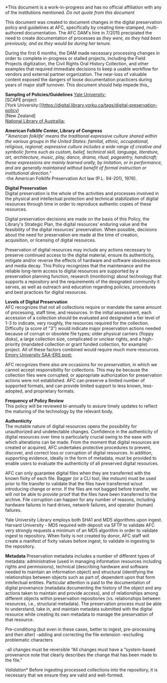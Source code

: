 *This document is a work-in-progress and has no official affiliation with any of the institutions mentioned. *Do not quote from this document*  

This document was created to document changes in the digital preservation policy and guidelines at AFC, specifically by creating time-stamped, multi-authored documentation. The AFC DAM's hire in 7/2015 precipiated the need to create documentation of processes as *they were, as they had been previously, and as they would be during her tenure.*

During the first 6 months, the DAM made necessary processing changes in order to complete in-progress or stalled projects, including the Field Projects digitization, the Civil Rights Oral History Collection, and other examples that required immediate decisions to keep a usable workflow for vendors and external partner organization. The near-loss of valuable content exposed the dangers of loose documentation practicers during years of major staff turnover. This document should help impede this_

**Sampling of Policies/Guidelines**
[Yale University:](http://www.library.yale.edu/iac/DPC/revpolicy2-19-07.pdf)  
[SCAPE project  
[York University:[(https://digital.library.yorku.ca/tags/digital-preservation-policy)  
[New Zealand]  
[National Library of Austrailia:](http://www.nla.gov.au/policy-and-planning/digital-preservation-policy)  

**American Folklife Center, Library of Congress**  
*"'American folklife' means the traditional expressive culture shared within the various groups in the United States: familial, ethnic, occupational, religious, regional; expressive culture includes a wide range of creative and symbolic forms such as custom, belief, technical skill, language, literature, art, architecture, music, play, dance, drama, ritual, pageantry, handicraft; these expressions are mainly learned orally, by imitation, or in performance, and are generally maintained without benefit of formal instruction or institutional direction."*  
-the American Folklife Preservation Act law (P.L. 94-201), 1976).

**Digital Preservation**  
Digital preservation is the whole of the activities and processes involved in the physical and intellectual protection and technical stabilization of digital resources through time in order to reproduce authentic copies of these resources. 

Digital preservation decisions are made on the basis of this Policy, the Library's Strategic Plan, the digital resources’ enduring value and the feasibility of the digital resources’ preservation. When possible, decisions about the need for preservation are made at the time of creation, acquisition, or licensing of digital resources. 

Preservation of digital resources may include any actions necessary to preserve continued access to the digital material, ensure its authenticity, mitigate and/or reverse the effects of hardware and software obsolescence and media decay. This Policy recognizes that the maintenance and the reliable long-term access to digital resources are supported by a preservation planning function, research (monitoring) about technology that supports a repository and the requirements of the designated community it serves, as well as outreach and education regarding policies, procedures and best practices for digital resources. 

**Levels of Digital Preservation**  
AFC recognizes that not all collections require or mandate the same amount of processing, staff time, and resources. 
In the initial assessment, each accession of a collection should be evaluated and designated a tier level of 1-3 to indicate, very roughly, the resources required for the collection. Difficulty (a score of "3") would indicate major preservation actions needed because of corrupt or obsolete file types; older physical carriers (floppy disks), a large collection size, complicated or unclear rights, and a high-priority (mandated collection or grant funded collection, for example) project. All of these factors combined would require much more resources.
[Emory University SAA-ERS post:](https://saaers.files.wordpress.com/2016/01/waugh_tieredapproachtoprocessing_ersblog.png)

AFC recognizes there also are occasions for *no preservation,* in which we cannot accept responsibility for collections. This may be because the collection files were corrupted, or appropriate authorization for preservation actions were not established. AFC can preserve a limited number of supported formats, and can provide limited support to less known, less-adopted, and proprietary formats. 

**Frequency of Policy Review**  
This policy will be reviewed bi-annually to assure timely updates to reflect the maturing of the technology by the relevant body. 

**Authenticity**  
The mutable nature of digital resources opens the possibility for unauthorized and undetectable changes. Confidence in the authenticity of digital resources over time is particularly crucial owing to the ease with which alterations can be made. From the moment that digital resources are created or acquired, AFC undertakes protective procedures to prevent, discover, and correct loss or corruption of digital resources. In addition, supporting evidence, ideally in the form of metadata, must be provided to enable users to evaluate the authenticity of all preserved digital resources. 

AFC can only guarantee digital files when they are transferred with the known fixity of each file. Bagger (or a CLI tool, like mdsum) must be used prior to file transfer to validate that the files have transferred w/out introducing change or error. If the files are not bagged before transfer, we will not be able to provide proof that the files have been transferred to the archive. File corruption can happen for any number of reasons, including hardware failures in hard drives, network failures, and operator (human) failures.

Yale University Library employs both SHA1 and MD5 algorithms upon ingest.
Harvard University - MD5 required with deposit via SFTP to validate
AFC very strongly requests a minimum of an MD5 algorithm in order to validate ingest to repository. When fixity is not created by donor, AFC staff will create a manifest of fixity values before ingest, to validate in ingesting to the repository.  

**Metadata** 
Preservation metadata includes a number of different types of metadata: administrative (used in managing information resources including rights and permissions), technical (describing hardware and software needed to maintain an information object) and structural (identifying the relationships between objects such as part of, dependent upon that form intellectual entities. Particular attention is paid to the documentation of digital provenance (metadata documenting the history of the object and any actions taken to maintain and provide access), and of relationships among different objects within preservation repositories (vs. relationships between resources, i.e., structural metadata). The preservation process must be able to understand, take in, and maintain metadata submitted with the digital resource while creating its own metadata to manage the preservation of that resource.




Pre-conditiong (but even in these cases, better to ingest, pre-processing and then alter)
-adding and correcting the file extension
-excluding problematic characters

-all changes must be reversible
“All changes must have a “system-based provenance note that clearly describes the change that has been made to the file.”


*Validation**
Before ingesting processed collections into the repository, it is necessary that we ensure they are valid and well-formed.


